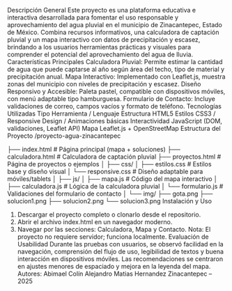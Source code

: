 Descripción General
Este proyecto es una plataforma educativa e interactiva desarrollada para fomentar el uso responsable y aprovechamiento del agua pluvial en el municipio de Zinacantepec, Estado de México. Combina recursos informativos, una calculadora de captación pluvial y un mapa interactivo con datos de precipitación y escasez, brindando a los usuarios herramientas prácticas y visuales para comprender el potencial del aprovechamiento del agua de lluvia.
 Características Principales
Calculadora Pluvial: Permite estimar la cantidad de agua que puede captarse al año según área del techo, tipo de material y precipitación anual.
Mapa Interactivo: Implementado con Leaflet.js, muestra zonas del municipio con niveles de precipitación y escasez.
Diseño Responsivo y Accesible: Paleta pastel, compatible con dispositivos móviles, con menú adaptable tipo hamburguesa.
Formulario de Contacto: Incluye validaciones de correo, campos vacíos y formato de teléfono.
Tecnologías Utilizadas
Tipo	Herramienta / Lenguaje
Estructura	HTML5
Estilos	CSS3 / Responsive Design / Animaciones básicas
Interactividad	JavaScript (DOM, validaciones, Leaflet API)
Mapa	Leaflet.js + OpenStreetMap
Estructura del Proyecto
/proyecto-agua-zinacantepec

├── index.html              # Página principal (mapa + soluciones)
├── calculadora.html        # Calculadora de captación pluvial
├── proyectos.html          # Página de proyectos o ejemplos
│
├── css/
│   ├── estilos.css         # Estilos base y diseño visual
│   └── responsive.css      # Diseño adaptable para móviles/tablets
│
├── js/
│   ├── mapa.js             # Código del mapa interactivo
│   ├── calculadora.js      # Lógica de la calculadora pluvial
│   └── formulario.js       # Validaciones del formulario de contacto
│
└── img/
    ├── gota.png
    ├── solucion1.png
    ├── solucion2.png
    └── solucion3.png
Instalación y Uso
1. Descargar el proyecto completo o clonarlo desde el repositorio.
2. Abrir el archivo index.html en un navegador moderno.
3. Navegar por las secciones: Calculadora, Mapa y Contacto.
Nota: El proyecto no requiere servidor; funciona localmente.
Evaluación de Usabilidad
Durante las pruebas con usuarios, se observó facilidad en la navegación, comprensión del flujo de uso, legibilidad de textos y buena interacción en dispositivos móviles. Las recomendaciones se centraron en ajustes menores de espaciado y mejora en la leyenda del mapa.
Autores:
Abimael Colín
Alejandro Matias Hernandez
Zinacantepec – 2025
